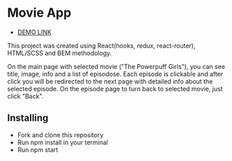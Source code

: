 # Movie App

 - [DEMO LINK](https://obashmakov.github.io/movie-app/)

This project was created using React(hooks, redux, react-router), HTML/SCSS and BEM methodology.

On the main page with selected movie ("The Powerpuff Girls"), you can see title, image, info and a list of episodose. Each episode is clickable and after click you will be redirected to the next page with detailed info about the selected episode.
On the episode page to turn back to selected movie, just click "Back".

## Installing

 - Fork and clone this repository
 - Run npm install in your terminal
 - Run npm start
